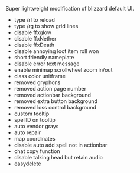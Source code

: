 Super lightweight modification of blizzard default UI.

* type /rl to reload
* type /rg to show grid lines
* disable ffxglow
* disable ffxNether
* disable ffxDeath
* disable annoying loot item roll won
* short friendly nameplate
* disable error text message
* enable minimap scrollwheel zoom in/out
* class color unitframe
* removed gryphons
* removed action page number
* removed actionbar background
* removed extra button background
* removed loss control background
* custom tooltip
* spellID on tooltip
* auto vendor grays
* auto repair
* map coordinates
* disable auto add spell not in actionbar
* chat copy function
* disable talking head but retain audio
* easydelete